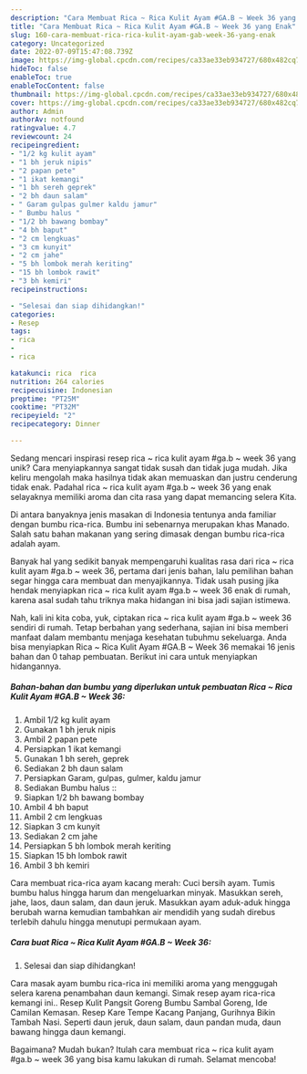 ```yaml
---
description: "Cara Membuat Rica ~ Rica Kulit Ayam #GA.B ~ Week 36 yang Enak"
title: "Cara Membuat Rica ~ Rica Kulit Ayam #GA.B ~ Week 36 yang Enak"
slug: 160-cara-membuat-rica-rica-kulit-ayam-gab-week-36-yang-enak
category: Uncategorized
date: 2022-07-09T15:47:08.739Z
image: https://img-global.cpcdn.com/recipes/ca33ae33eb934727/680x482cq70/rica-rica-kulit-ayam-gab-week-36-foto-resep-utama.jpg
hideToc: false
enableToc: true
enableTocContent: false
thumbnail: https://img-global.cpcdn.com/recipes/ca33ae33eb934727/680x482cq70/rica-rica-kulit-ayam-gab-week-36-foto-resep-utama.jpg
cover: https://img-global.cpcdn.com/recipes/ca33ae33eb934727/680x482cq70/rica-rica-kulit-ayam-gab-week-36-foto-resep-utama.jpg
author: Admin
authorAv: notfound
ratingvalue: 4.7
reviewcount: 24
recipeingredient:
- "1/2 kg kulit ayam"
- "1 bh jeruk nipis"
- "2 papan pete"
- "1 ikat kemangi"
- "1 bh sereh geprek"
- "2 bh daun salam"
- " Garam gulpas gulmer kaldu jamur"
- " Bumbu halus "
- "1/2 bh bawang bombay"
- "4 bh baput"
- "2 cm lengkuas"
- "3 cm kunyit"
- "2 cm jahe"
- "5 bh lombok merah keriting"
- "15 bh lombok rawit"
- "3 bh kemiri"
recipeinstructions:

- "Selesai dan siap dihidangkan!"
categories:
- Resep
tags:
- rica
- 
- rica

katakunci: rica  rica 
nutrition: 264 calories
recipecuisine: Indonesian
preptime: "PT25M"
cooktime: "PT32M"
recipeyield: "2"
recipecategory: Dinner

---
```





Sedang mencari inspirasi resep rica ~ rica kulit ayam #ga.b ~ week 36 yang unik? Cara menyiapkannya sangat tidak susah dan tidak juga mudah. Jika keliru mengolah maka hasilnya tidak akan memuaskan dan justru cenderung tidak enak. Padahal rica ~ rica kulit ayam #ga.b ~ week 36 yang enak selayaknya memiliki aroma dan cita rasa yang dapat memancing selera Kita.





Di antara banyaknya jenis masakan di Indonesia tentunya anda familiar dengan bumbu rica-rica. Bumbu ini sebenarnya merupakan khas Manado. Salah satu bahan makanan yang sering dimasak dengan bumbu rica-rica adalah ayam.

Banyak hal yang sedikit banyak mempengaruhi kualitas rasa dari rica ~ rica kulit ayam #ga.b ~ week 36, pertama dari jenis bahan, lalu pemilihan bahan segar hingga cara membuat dan menyajikannya. Tidak usah pusing jika hendak menyiapkan rica ~ rica kulit ayam #ga.b ~ week 36 enak di rumah, karena asal sudah tahu triknya maka hidangan ini bisa jadi sajian istimewa.






Nah, kali ini kita coba, yuk, ciptakan rica ~ rica kulit ayam #ga.b ~ week 36 sendiri di rumah. Tetap berbahan yang sederhana, sajian ini bisa memberi manfaat dalam membantu menjaga kesehatan tubuhmu sekeluarga. Anda bisa menyiapkan Rica ~ Rica Kulit Ayam #GA.B ~ Week 36 memakai 16 jenis bahan dan 0 tahap pembuatan. Berikut ini cara untuk menyiapkan hidangannya.

<!--inarticleads1-->

##### Bahan-bahan dan bumbu yang diperlukan untuk pembuatan Rica ~ Rica Kulit Ayam #GA.B ~ Week 36:

1. Ambil 1/2 kg kulit ayam
1. Gunakan 1 bh jeruk nipis
1. Ambil 2 papan pete
1. Persiapkan 1 ikat kemangi
1. Gunakan 1 bh sereh, geprek
1. Sediakan 2 bh daun salam
1. Persiapkan  Garam, gulpas, gulmer, kaldu jamur
1. Sediakan  Bumbu halus ::
1. Siapkan 1/2 bh bawang bombay
1. Ambil 4 bh baput
1. Ambil 2 cm lengkuas
1. Siapkan 3 cm kunyit
1. Sediakan 2 cm jahe
1. Persiapkan 5 bh lombok merah keriting
1. Siapkan 15 bh lombok rawit
1. Ambil 3 bh kemiri


Cara membuat rica-rica ayam kacang merah: Cuci bersih ayam. Tumis bumbu halus hingga harum dan mengeluarkan minyak. Masukkan sereh, jahe, laos, daun salam, dan daun jeruk. Masukkan ayam aduk-aduk hingga berubah warna kemudian tambahkan air mendidih yang sudah direbus terlebih dahulu hingga menutupi permukaan ayam. 

<!--inarticleads2-->

##### Cara buat Rica ~ Rica Kulit Ayam #GA.B ~ Week 36:


1. Selesai dan siap dihidangkan!

Cara masak ayam bumbu rica-rica ini memiliki aroma yang menggugah selera karena penambahan daun kemangi. Simak resep ayam rica-rica kemangi ini.. Resep Kulit Pangsit Goreng Bumbu Sambal Goreng, Ide Camilan Kemasan. Resep Kare Tempe Kacang Panjang, Gurihnya Bikin Tambah Nasi. Seperti daun jeruk, daun salam, daun pandan muda, daun bawang hingga daun kemangi. 

Bagaimana? Mudah bukan? Itulah cara membuat rica ~ rica kulit ayam #ga.b ~ week 36 yang bisa kamu lakukan di rumah. Selamat mencoba!
